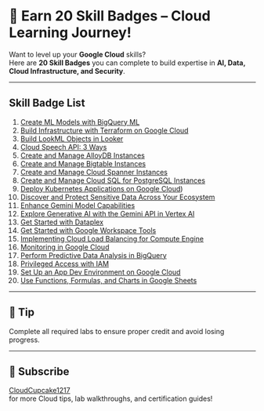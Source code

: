 # 🚀 Earn 20 Skill Badges – Cloud Learning Journey!

Want to level up your **Google Cloud** skills?  
Here are **20 Skill Badges** you can complete to build expertise in **AI, Data, Cloud Infrastructure, and Security**.

---

## Skill Badge List

1. [Create ML Models with BigQuery ML](https://www.cloudskillsboost.google/paths/18/course_templates/626)  
2. [Build Infrastructure with Terraform on Google Cloud](https://www.cloudskillsboost.google/course_templates/636?catalog_rank=%7B%22rank%22%3A1%2C%22num_filters%22%3A0%2C%22has_search%22%3Atrue%7D&search_id=44386424)  
3. [Build LookML Objects in Looker](https://www.cloudskillsboost.google/course_templates/639)  
4. [Cloud Speech API: 3 Ways](https://www.cloudskillsboost.google/course_templates/700)
5. [Create and Manage AlloyDB Instances](https://www.cloudskillsboost.google/course_templates/642)  
6. [Create and Manage Bigtable Instances](https://www.cloudskillsboost.google/course_templates/650)  
7. [Create and Manage Cloud Spanner Instances](https://www.cloudskillsboost.google/course_templates/643)  
8. [Create and Manage Cloud SQL for PostgreSQL Instances](https://www.cloudskillsboost.google/course_templates/652?catalog_rank=%7B%22rank%22%3A31%2C%22num_filters%22%3A1%2C%22has_search%22%3Afalse%7D)  
9. [Deploy Kubernetes Applications on Google Cloud](https://www.cloudskillsboost.google/course_templates/663?catalog_rank=%7B%22rank%22%3A1%2C%22num_filters%22%3A0%2C%22has_search%22%3Atrue%7D&search_id=44386498))  
10. [Discover and Protect Sensitive Data Across Your Ecosystem](https://www.cloudskillsboost.google/course_templates/1177)  
11. [Enhance Gemini Model Capabilities](https://www.cloudskillsboost.google/course_templates/1241)  
12. [Explore Generative AI with the Gemini API in Vertex AI](https://www.cloudskillsboost.google/course_templates/959) 
13. [Get Started with Dataplex](https://www.cloudskillsboost.google/course_templates/726)  
14. [Get Started with Google Workspace Tools](https://www.cloudskillsboost.google/course_templates/676)
15. [Implementing Cloud Load Balancing for Compute Engine](https://www.cloudskillsboost.google/course_templates/648)
16. [Monitoring in Google Cloud](https://www.cloudskillsboost.google/course_templates/747)  
17. [Perform Predictive Data Analysis in BigQuery](https://www.cloudskillsboost.google/course_templates/656) 
18. [Privileged Access with IAM](https://www.cloudskillsboost.google/course_templates/1337) 
19. [Set Up an App Dev Environment on Google Cloud](https://www.cloudskillsboost.google/course_templates/637)
20. [Use Functions, Formulas, and Charts in Google Sheets](https://www.cloudskillsboost.google/course_templates/776)

---

## 📌 Tip
Complete all required labs to ensure proper credit and avoid losing progress.

---

## 🔔 Subscribe
[CloudCupcake1217](https://www.youtube.com/@cloudcupcake-1217)  
for more Cloud tips, lab walkthroughs, and certification guides!

